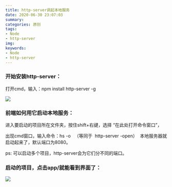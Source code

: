 ```yaml
---
title: http-server调起本地服务
date: 2020-06-30 23:07:03
summary: 
categories: 原创
tags: 
- Node
- http-server
img:
keywords: 
- Node
- http-server
---
```

### 开始安装http-server：

打开cmd，输入：npm install http-server -g 

![](https://images2018.cnblogs.com/blog/830482/201807/830482-20180715220455990-1512178700.png)

### 前端如何用它启动本地服务：

进入要启动的项目所在文件夹，按住shift+右键，选择 “在此处打开命令窗口”，

出现cmd窗口，输入命令：hs -o   （等同于  http-server -open）  本地服务器就启动起来了，默认端口为8080。

ps: 可以启动多个项目，http-server会为它们分不同的端口。

### 启动的项目，点击app/就能看到界面了：

![](https://images2018.cnblogs.com/blog/830482/201807/830482-20180715220608332-1554241804.png)
